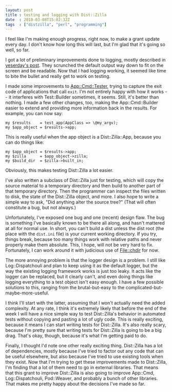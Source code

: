 ```yaml
---
layout: post
title : testing and logging with Dist::Zilla
date  : 2010-03-08T15:02:32Z
tags  : ["distzilla", "perl", "programming"]
---
```

I feel like I'm making enough progress, right now, to make a grant update every
day.  I don't know how long this will last, but I'm glad that it's going so
well, so far.

I got a lot of preliminary improvements done to logging, mostly described in
[yeserday's post](http://rjbs.manxome.org/rubric/entry/1820).  They scrunched
the default output way down to fit on the screen and be readable.  Now that I
had logging working, it seemed like time to bite the bullet and really get to
work on testing.

I made some improvements to
[App::Cmd::Tester](http://search.cpan.org/dist/App-Cmd-Tester), trying to
capture the exit code of applications that call `exit`.  I'm not entirely happy
with how it works -- it interferes with Test::Builder sometimes, it seems.
Still, it's better than nothing.  I made a few other changes, too, making the
App::Cmd::Builder easier to extend and providing more information back in the
results.  For example, you can now say:

    my $results    = test_app(AppClass => \@my_argv);
    my $app_object = $results->app;

This is really useful when the app object is a Dist::Zilla::App, because you
can do things like:

    my $app_object = $results->app;
    my $zilla      = $app_object->zilla;
    my $build_dir  = $zilla->built_in;

Obviously, this makes testing Dist::Zilla a lot easier.

I've also written a subclass of Dist::Zilla just for testing, which will copy
the source material to a temporary directory and then build to another part of
that temporary directory.  Then the programmer can inspect the files written to
disk, the state of the Dist::Zilla object, and more.  I also hope to write a
simple way to ask, "Did anything alter the source tree?"  (That will often
constitute a bug, but not always.)

Unfortunately, I've exposed one bug and one (recent) design flaw.  The bug is
something I've basically known to be there all along, and hasn't mattered
at all for normal use.  In short, you can't build a dist unless the dist root
(the place with the `dist.ini` file) is your current working directory.  If you
try, things break, because too many things work with relative paths and never
properly make them absolute.  This, I hope, will not be very hard to fix.
Fortunately, I can work around it with judicious use of
[File::chdir](http://search.cpan.org/dist/File-chdir/) for now.

The more annoying problem is that the logger design is a problem.  I still like
Log::Dispatchouli and plan to keep using it as the default logger, but the
way the existing logging framework works is just too leaky.  It acts like the
logger can be replaced, but it clearly can't, and even doing things like
logging everything to a test object isn't easy enough.  I have a few possible
solutions to this, ranging from the brutal-but-easy to the
complicated-but-maybe-more-useful.

I think I'll start with the latter, assuming that I won't actually need the
added complexity.  At any rate, I think it's extremely likely that before the
end of the week I will have a nice simple way to test Dist::Zilla's behavior in
automated tests without copying and pasting a lot of ugly code.  This is
really exciting, because it means I can start writing tests for Dist::Zilla.
It's also really scary, because I'm pretty sure that writing tests for
Dist::Zilla is going to be a big drag.  That's okay, though, because it's what
I'm getting paid to do.

Finally, I thought I'd note one other really exciting thing.  Dist::Zilla has a
lot of dependencies, mostly because I've tried to factor out any code that can
be useful elsewhere, but also because I've tried to use existing tools when
they exist.  Now that I'm trying to get these improvements made to Dist::Zilla,
I'm finding that a lot of them need to go in external libraries.  That means
that this grant to improve Dist::Zilla is also going to improve App::Cmd,
Log::Dispatchouli, Pod::Weaver, and probably a bunch of other libraries.  That
makes me pretty happy about the decisions I've made so far.

